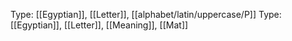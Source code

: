 Type: [[Egyptian]], [[Letter]], [[alphabet/latin/uppercase/P]]
Type: [[Egyptian]], [[Letter]], [[Meaning]], [[Mat]]